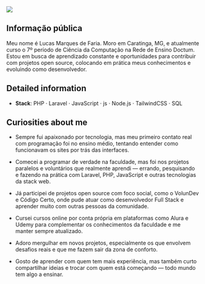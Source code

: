 <div>
    <a target='_blank' href="https://linkedin.com/in/lucasmf99">
        <img src="https://img.shields.io/badge/LinkedIn-0077B5?style=for-the-badge&logo=linkedin&logoColor=white">
    </a>

  
</div>

## Informação pública

Meu nome é Lucas Marques de Faria. Moro em Caratinga, MG, e atualmente curso o 7º período de Ciência da Computação na Rede de Ensino Doctum. Estou em busca de aprendizado constante e oportunidades para contribuir com projetos open source, colocando em prática meus conhecimentos e evoluindo como desenvolvedor.

## Detailed information

* **Stack**: PHP · Laravel · JavaScript · js · Node.js · TailwindCSS · SQL


## Curiosities about me

* Sempre fui apaixonado por tecnologia, mas meu primeiro contato real com programação foi no ensino médio, tentando entender como funcionavam os sites por trás das interfaces.

* Comecei a programar de verdade na faculdade, mas foi nos projetos paralelos e voluntários que realmente aprendi — errando, pesquisando e fazendo na prática com Laravel, PHP, JavaScript e outras tecnologias da stack web.

* Já participei de projetos open source com foco social, como o VolunDev e Código Certo, onde pude atuar como desenvolvedor Full Stack e aprender muito com outras pessoas da comunidade.

* Cursei cursos online por conta própria em plataformas como Alura e Udemy para complementar os conhecimentos da faculdade e me manter sempre atualizado.

* Adoro mergulhar em novos projetos, especialmente os que envolvem desafios reais e que me fazem sair da zona de conforto.

* Gosto de aprender com quem tem mais experiência, mas também curto compartilhar ideias e trocar com quem está começando — todo mundo tem algo a ensinar.
